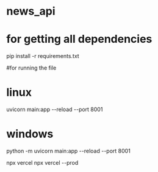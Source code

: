# news_api
 # for getting all dependencies 
pip install -r requirements.txt


#for running the file
# linux
uvicorn main:app --reload --port 8001
# windows 
python -m uvicorn main:app --reload --port 8001

npx vercel 
npx vercel --prod